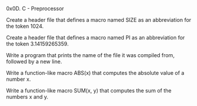 0x0D. C - Preprocessor

Create a header file that defines a macro named SIZE as an abbreviation for the token 1024.

Create a header file that defines a macro named PI as an abbreviation for the token 3.14159265359.

Write a program that prints the name of the file it was compiled from, followed by a new line.

Write a function-like macro ABS(x) that computes the absolute value of a number x.

Write a function-like macro SUM(x, y) that computes the sum of the numbers x and y.

